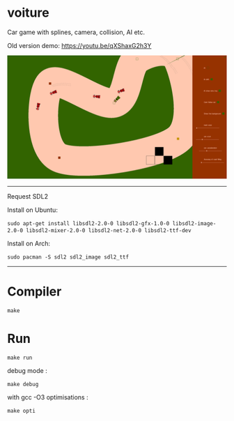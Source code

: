 # voiture

Car game with splines, camera, collision, AI etc.

Old version demo: https://youtu.be/qXShaxG2h3Y

![alt text](image/demo.png)

** **  

Request SDL2  

Install on Ubuntu:

```
sudo apt-get install libsdl2-2.0-0 libsdl2-gfx-1.0-0 libsdl2-image-2.0-0 libsdl2-mixer-2.0-0 libsdl2-net-2.0-0 libsdl2-ttf-dev
```

Install on Arch:

```
sudo pacman -S sdl2 sdl2_image sdl2_ttf
```

** **  

# Compiler

```
make
```

# Run

```
make run
```

debug mode :

```
make debug
```

with gcc -O3 optimisations :

```
make opti
```
